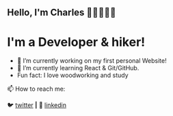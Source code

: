 ## Hello, I'm Charles ✌🏼👨🏻‍💻

# I'm a Developer & hiker!

- 🧰 I’m currently working on my first personal Website!
- 🌱 I’m currently learning React & Git/GitHub.
- Fun fact: I love woodworking and study 

📫 How to reach me:

🐦 [twitter][twitter] **|** 
👔 [linkedin][linkedin]

[twitter]: https://twitter.com/ch4rle2
[linkedin]: www.linkedin.com/in/ch-oliveira
